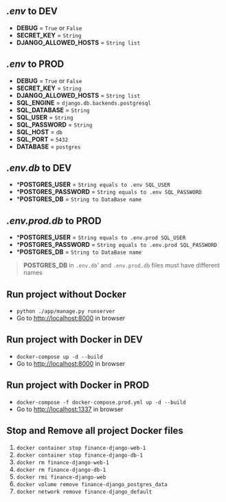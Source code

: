 ## *.env* to DEV
- **DEBUG** = `True` or `False` 
- **SECRET_KEY** = `String`
- **DJANGO_ALLOWED_HOSTS** = `String list`


## *.env* to PROD
- **DEBUG** = `True` or `False` 
- **SECRET_KEY** = `String`
- **DJANGO_ALLOWED_HOSTS** = `String list`
- **SQL_ENGINE** = `django.db.backends.postgresql`
- **SQL_DATABASE** = `String`
- **SQL_USER** = `String`
- **SQL_PASSWORD** = `String`
- **SQL_HOST** = `db`
- **SQL_PORT** = `5432`
- **DATABASE** = `postgres`


## *.env.db* to DEV
- ***POSTGRES_USER** = `String equals to .env SQL_USER`
- ***POSTGRES_PASSWORD** = `String equals to .env SQL_PASSWORD`
- ***POSTGRES_DB** = `String to DataBase name`  


## *.env.prod.db* to PROD
- ***POSTGRES_USER** = `String equals to .env.prod SQL_USER`
- ***POSTGRES_PASSWORD** = `String equals to .env.prod SQL_PASSWORD`
- ***POSTGRES_DB** = `String to DataBase name`  

> **POSTGRES_DB** in `.env.db`' and `.env.prod.db` files must have different names

## Run project without Docker
- `python ./app/manage.py runserver`
- Go to [http://localhost:8000](http://localhost:8000) in browser


## Run project with Docker in DEV
- `docker-compose up -d --build`
- Go to [http://localhost:8000](http://localhost:8000) in browser


## Run project with Docker in PROD
- `docker-compose -f docker-compose.prod.yml up -d --build`
- Go to [http://localhost:1337](http://localhost:1337) in browser


## Stop and Remove all project Docker files
1. `docker container stop finance-django-web-1`
2. `docker container stop finance-django-db-1`
3. `docker rm finance-django-web-1`
4. `docker rm finance-django-db-1`
5. `docker rmi finance-django-web`
6. `docker volume remove finance-django_postgres_data`
7. `docker network remove finance-django_default`
